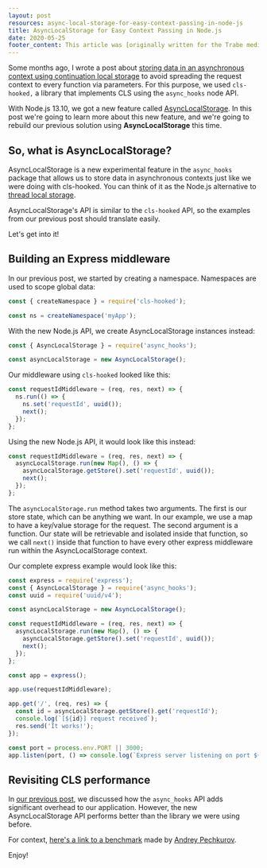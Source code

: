 ```yaml
---
layout: post
resources: async-local-storage-for-easy-context-passing-in-node-js
title: AsyncLocalStorage for Easy Context Passing in Node.js
date: 2020-05-25
footer_content: This article was [originally written for the Trabe medium publication](https://medium.com/trabe/continuation-local-storage-for-easy-context-passing-in-node-js-2461c2120284), a collection of excellent articles written by [the awesome people from trabe.io](https://trabe.io/).
---
```


Some months ago, I wrote a post about [storing data in an asynchronous context using continuation local storage](https://rcoedo.com/blog/2019/11/14/continuation-local-storage-for-easy-context-passing-in-node-js) to avoid spreading the request context to every function via parameters. For this purpose, we used `cls-hooked,` a library that implements CLS using the `async_hooks` node API.

With Node.js 13.10, we got a new feature called [AsyncLocalStorage](https://nodejs.org/api/async_hooks.html#async_hooks_class_asynclocalstorage). In this post we're going to learn more about this new feature, and we're going to rebuild our previous solution using **AsyncLocalStorage** this time.

## So, what is AsyncLocalStorage?

AsyncLocalStorage is a new experimental feature in the `async_hooks` package that allows us to store data in asynchronous contexts just like we were doing with cls-hooked. You can think of it as the Node.js alternative to [thread local storage](https://en.wikipedia.org/wiki/Thread-local_storage).

AsyncLocalStorage's API is similar to the `cls-hooked` API, so the examples from our previous post should translate easily.

Let's get into it!

## Building an Express middleware

In our previous post, we started by creating a namespace. Namespaces are used to scope global data:

```js
const { createNamespace } = require('cls-hooked');

const ns = createNamespace('myApp');
```

With the new Node.js API, we create AsyncLocalStorage instances instead:

```js
const { AsyncLocalStorage } = require('async_hooks');

const asyncLocalStorage = new AsyncLocalStorage();
```

Our middleware using `cls-hooked` looked like this:

```js
const requestIdMiddleware = (req, res, next) => {
  ns.run(() => {
    ns.set('requestId', uuid());
    next();
  });
};
```

Using the new Node.js API, it would look like this instead:

```js
const requestIdMiddleware = (req, res, next) => {
  asyncLocalStorage.run(new Map(), () => {
    asyncLocalStorage.getStore().set('requestId', uuid());
    next();
  });
};
```

The `asyncLocalStorage.run` method takes two arguments. The first is our store state, which can be anything we want. In our example, we use a map to have a key/value storage for the request. The second argument is a function. Our state will be retrievable and isolated inside that function, so we call `next()` inside that function to have every other express middleware run within the AsyncLocalStorage context.

Our complete express example would look like this:

```js
const express = require('express');
const { AsyncLocalStorage } = require('async_hooks');
const uuid = require('uuid/v4');

const asyncLocalStorage = new AsyncLocalStorage();

const requestIdMiddleware = (req, res, next) => {
  asyncLocalStorage.run(new Map(), () => {
    asyncLocalStorage.getStore().set('requestId', uuid());
    next();
  });
};

const app = express();

app.use(requestIdMiddleware);

app.get('/', (req, res) => {
  const id = asyncLocalStorage.getStore().get('requestId');
  console.log(`[${id}] request received`);
  res.send('It works!');
});

const port = process.env.PORT || 3000;
app.listen(port, () => console.log(`Express server listening on port ${port}`));
```

## Revisiting CLS performance

In [our previous post](https://rcoedo.com/blog/2019/11/14/continuation-local-storage-for-easy-context-passing-in-node-js), we discussed how the `async_hooks` API adds significant overhead to our application. However, the new AsyncLocalStorage API performs better than the library we were using before.

For context, [here's a link to a benchmark](https://twitter.com/andreypechkurov/status/1234189388436967426) made by [Andrey Pechkurov](https://twitter.com/andreypechkurov).

Enjoy!
